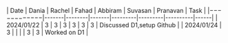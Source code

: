 | Date       | Dania | Rachel | Fahad | Abbiram | Suvasan | Pranavan | Task |
|−−−−−−−−−−−−|-------|--------|-------|---------|---------|----------|------|
| 2024/01/22 | 3     | 3      | 3     | 3       | 3       | 3        | Discussed D1,setup Github |
| 2024/01/24 | 3     |        |       |         | 3       | 3        | Worked on D1 |